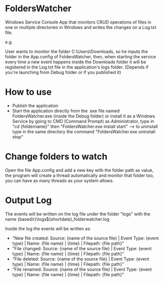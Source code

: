 # FoldersWatcher
Windows Service Console App that monitors CRUD operations of files in one or multiple directories in Windows and writes the changes on a Log.txt file.

e.g.

User wants to monitor the folder C:\Users\Downloads, so he inputs the folder in the App.config of FoldersWatcher, then, when starting the service every time a new event happens inside the Downloads folder it will be registered in the Log.txt file in the application's logs folder. (Depends if you're launching from Debug folder or if you published it)

# How to use
- Publish the application
- Start the application directly from the .exe file named FoldersWatcher.exe (inside the Debug folder) or install it as a Windows Service by going to CMD (Command Prompt) as Administrator, type in "cd {foldername}" then "FoldersWatcher.exe install start"   --> to uninstall type in the same directory the command "FoldersWatcher.exe uninstall stop"

# Change folders to watch
Open the file App.config and add a new key with the folder path as value, the program will create a thread automatically and monitor that folder too, you can have as many threads as your system allows.

# Output Log
The events will be written on the log file under the folder "logs" with the name {basedir}\logs\${shortdate}_folderwatcher.log

Inside the log the events will be written as:

- "New file created: Source: {name of the source file} | Event Type: {event type} | Name: {file name} | {time} | Filepath: {file path}"
- "File changed: Source: {name of the source file} | Event Type: {event type} | Name: {file name} | {time} | Filepath: {file path}"
- "File deleted: Source: {name of the source file} | Event Type: {event type} | Name: {file name} | {time} | Filepath: {file path}"
- "File renamed: Source: {name of the source file} | Event Type: {event type} | Name: {file name} | {time} | Filepath: {file path}"
